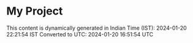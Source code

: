 # My Project

This content is dynamically generated in Indian Time (IST): 2024-01-20 22:21:54 IST
Converted to UTC: 2024-01-20 16:51:54 UTC
